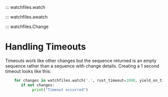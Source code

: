 ::: watchfiles.watch

::: watchfiles.awatch

::: watchfiles.Change

# Handling Timeouts

Timeouts work like other changes but the sequence returned is an empty sequence rather than a sequence with change details.  Creating a 1 second timeout looks like this:

```python
    for changes in watchfiles.watch('.', rust_timeout=1000, yield_on_timeout=True):
       if not changes:
            print("Timeout occurred")
```
